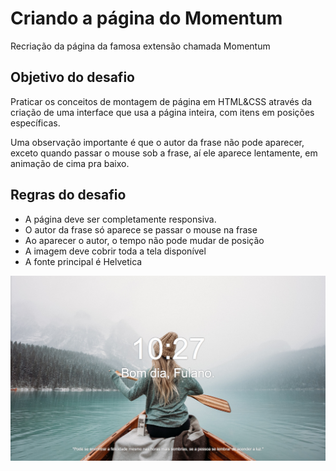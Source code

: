 # Criando a página do Momentum

Recriação da página da famosa extensão chamada Momentum

## Objetivo do desafio

Praticar os conceitos de montagem de página em HTML&CSS através da criação de uma interface que usa a página inteira, com itens em posições específicas.

Uma observação importante é que o autor da frase não pode aparecer, exceto quando passar o mouse sob a frase, aí ele aparece lentamente, em animação de cima pra baixo.

## Regras do desafio

- A página deve ser completamente responsiva.
- O autor da frase só aparece se passar o mouse na frase
- Ao aparecer o autor, o tempo não pode mudar de posição
- A imagem deve cobrir toda a tela disponível
- A fonte principal é Helvetica

![layout](layout_html.png)

